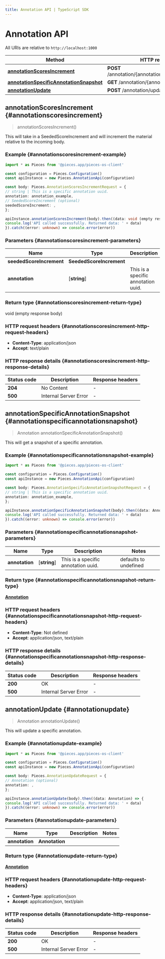 ```yaml
---
title: Annotation API | TypeScript SDK
---
```


# Annotation API

All URIs are relative to `http://localhost:1000`

Method | HTTP request | Description
------------- | ------------- | -------------
[**annotationScoresIncrement**](AnnotationApi#annotationscoresincrement) | **POST** /annotation/\{annotation\}/scores/increment | \'/annotation/\{annotation\}/scores/increment\' [POST]
[**annotationSpecificAnnotationSnapshot**](AnnotationApi#annotationspecificannotationsnapshot) | **GET** /annotation/\{annotation\} | /annotation/\{annotation\} [GET]
[**annotationUpdate**](AnnotationApi#annotationupdate) | **POST** /annotation/update | /annotation/update [POST]


## **annotationScoresIncrement** {#annotationscoresincrement}
> annotationScoresIncrement()

This will take in a SeededScoreIncrement and will increment the material relative to the incoming body.

### Example {#annotationscoresincrement-example}

```typescript
import * as Pieces from '@pieces.app/pieces-os-client'

const configuration = Pieces.Configuration()
const apiInstance = new Pieces.AnnotationApi(configuration)

const body: Pieces.AnnotationScoresIncrementRequest = {
// string | This is a specific annotation uuid.
annotation: annotation_example,
// SeededScoreIncrement (optional)
seededScoreIncrement: ,
};

apiInstance.annotationScoresIncrement(body).then((data: void (empty response body)) => {
console.log('API called successfully. Returned data: ' + data)
}).catch((error: unknown) => console.error(error))
```

### Parameters {#annotationscoresincrement-parameters}


Name | Type | Description  | Notes
------------- | ------------- | ------------- | -------------
 **seededScoreIncrement** | **SeededScoreIncrement**|  |
 **annotation** | [**string**] | This is a specific annotation uuid. | defaults to undefined


### Return type {#annotationscoresincrement-return-type}

void (empty response body)

### HTTP request headers {#annotationscoresincrement-http-request-headers}

- **Content-Type**: application/json
- **Accept**: text/plain


### HTTP response details {#annotationscoresincrement-http-response-details}
| Status code | Description | Response headers
|-------------|-------------|------------------
**204** | No Content |  -  |
**500** | Internal Server Error |  -  |

## **annotationSpecificAnnotationSnapshot** {#annotationspecificannotationsnapshot}
> Annotation annotationSpecificAnnotationSnapshot()

This will get a snapshot of a specific annotation.

### Example {#annotationspecificannotationsnapshot-example}

```typescript
import * as Pieces from '@pieces.app/pieces-os-client'

const configuration = Pieces.Configuration()
const apiInstance = new Pieces.AnnotationApi(configuration)

const body: Pieces.AnnotationSpecificAnnotationSnapshotRequest = {
// string | This is a specific annotation uuid.
annotation: annotation_example,
};

apiInstance.annotationSpecificAnnotationSnapshot(body).then((data: Annotation) => {
console.log('API called successfully. Returned data: ' + data)
}).catch((error: unknown) => console.error(error))
```

### Parameters {#annotationspecificannotationsnapshot-parameters}


Name | Type | Description  | Notes
------------- | ------------- | ------------- | -------------
 **annotation** | [**string**] | This is a specific annotation uuid. | defaults to undefined


### Return type {#annotationspecificannotationsnapshot-return-type}

[**Annotation**](../models/Annotation)

### HTTP request headers {#annotationspecificannotationsnapshot-http-request-headers}

- **Content-Type**: Not defined
- **Accept**: application/json, text/plain


### HTTP response details {#annotationspecificannotationsnapshot-http-response-details}
| Status code | Description | Response headers
|-------------|-------------|------------------
**200** | OK |  -  |
**500** | Internal Server Error |  -  |

## **annotationUpdate** {#annotationupdate}
> Annotation annotationUpdate()

This will update a specific annotation.

### Example {#annotationupdate-example}

```typescript
import * as Pieces from '@pieces.app/pieces-os-client'

const configuration = Pieces.Configuration()
const apiInstance = new Pieces.AnnotationApi(configuration)

const body: Pieces.AnnotationUpdateRequest = {
// Annotation (optional)
annotation: ,
};

apiInstance.annotationUpdate(body).then((data: Annotation) => {
console.log('API called successfully. Returned data: ' + data)
}).catch((error: unknown) => console.error(error))
```

### Parameters {#annotationupdate-parameters}


Name | Type | Description  | Notes
------------- | ------------- | ------------- | -------------
 **annotation** | **Annotation**|  |


### Return type {#annotationupdate-return-type}

[**Annotation**](../models/Annotation)

### HTTP request headers {#annotationupdate-http-request-headers}

- **Content-Type**: application/json
- **Accept**: application/json, text/plain


### HTTP response details {#annotationupdate-http-response-details}
| Status code | Description | Response headers
|-------------|-------------|------------------
**200** | OK |  -  |
**500** | Internal Server Error |  -  |


